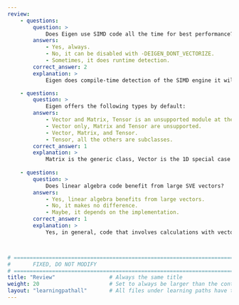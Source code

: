 ```yaml
---
review:
    - questions:
        question: >
            Does Eigen use SIMD code all the time for best performance?
        answers:
            - Yes, always.
            - No, it can be disabled with -DEIGEN_DONT_VECTORIZE.
            - Sometimes, it does runtime detection.
        correct_answer: 2
        explanation: >
            Eigen does compile-time detection of the SIMD engine it will use, but it's possible to disable that with the flag `-DEIGEN_DONT_VECTORIZE` passed to the compiler.

    - questions:
        question: >
            Eigen offers the following types by default:
        answers:
            - Vector and Matrix, Tensor is an unsupported module at the moment.
            - Vector only, Matrix and Tensor are unsupported.
            - Vector, Matrix, and Tensor.
            - Tensor, all the others are subclasses.
        correct_answer: 1
        explanation: >
            Matrix is the generic class, Vector is the 1D special case of the Matrix, and Tensor is currently in the `unsupported` directory of Eigen.
               
    - questions:
        question: >
            Does linear algebra code benefit from large SVE vectors?
        answers:
            - Yes, linear algebra benefits from large vectors.
            - No, it makes no difference.
            - Maybe, it depends on the implementation.
        correct_answer: 1
        explanation: >
            Yes, in general, code that involves calculations with vectors, matrices, and tensors benefits from larger vectors - this is why the A64FX SVE CPU uses 512-bit vectors.



# ================================================================================
#       FIXED, DO NOT MODIFY
# ================================================================================
title: "Review"                 # Always the same title
weight: 20                      # Set to always be larger than the content in this path
layout: "learningpathall"       # All files under learning paths have this same wrapper
---
```

